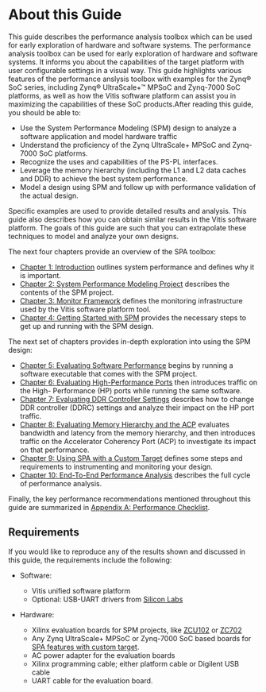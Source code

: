 # About this Guide

This guide describes the performance analysis toolbox which can be used for early exploration of hardware and software systems. The performance analysis toolbox can be used for early exploration of hardware and software systems. It informs you about the capabilities of the target platform with user configurable settings in a visual way. This guide highlights various features of the performance anslysis toolbox with examples for the Zynq® SoC series, including Zynq® UltraScale+™ MPSoC and Zynq-7000 SoC platforms, as well as how the Vitis software platform can assist you in maximizing the capabilities of these SoC products.After reading this guide, you should be able to:

- Use the System Performance Modeling (SPM) design to analyze a software application and model hardware traffic
- Understand the proficiency of the Zynq UltraScale+ MPSoC and Zynq-7000 SoC platforms.
- Recognize the uses and capabilities of the PS-PL interfaces.
- Leverage the memory hierarchy (including the L1 and L2 data caches and DDR) to achieve the best system performance.
- Model a design using SPM and follow up with performance validation of the actual design.

Specific examples are used to provide detailed results and analysis. This guide also describes how you can obtain similar results in the Vitis software platform. The goals of this guide are such that you can extrapolate these techniques to model and analyze your own designs.

The next four chapters provide an overview of the SPA toolbox:

- [Chapter 1: Introduction](docs/1-introduction.md) outlines system performance and defines why it is important.
- [Chapter 2: System Performance Modeling Project](docs/2-system-performance-modeling-project.md) describes the contents of the SPM project.
- [Chapter 3: Monitor Framework](docs/3-monitor-framework.md) defines the monitoring infrastructure used by the Vitis software platform tool.
- [Chapter 4: Getting Started with SPM](docs/4-getting-started-with-SPM.md) provides the necessary steps to get up and running with the SPM design.

The next set of chapters provides in-depth exploration into using the SPM design:

- [Chapter 5: Evaluating Software Performance](docs/5-evaluating-software-performance.md) begins by running a software executable that comes with the SPM project.
- [Chapter 6: Evaluating High-Performance Ports](docs/6-evaluating-high-performance-ports.md) then introduces traffic on the High- Performance (HP) ports while running the same software.
- [Chapter 7: Evaluating DDR Controller Settings](docs/7-evaluating-DDR-controller-settings.md) describes how to change DDR controller (DDRC) settings and analyze their impact on the HP port traffic.
- [Chapter 8: Evaluating Memory Hierarchy and the ACP](docs/8-evaluating-memory-hierarchy-ACP.md) evaluates bandwidth and latency from the memory hierarchy, and then introduces traffic on the Accelerator Coherency Port (ACP) to investigate its impact on that performance.
- [Chapter 9: Using SPA with a Custom Target](docs/9-using-spa-with-custom-target.md) defines some steps and requirements to instrumenting and monitoring your design.
- [Chapter 10: End-To-End Performance Analysis](docs/10-end-to-end-performance-analysis.md) describes the full cycle of performance analysis.

Finally, the key performance recommendations mentioned throughout this guide are summarized in [Appendix A: Performance Checklist](../docs/A-performance-checklist.md).

## Requirements

 If you would like to reproduce any of the results shown and discussed in this guide, the requirements include the following:

- Software:

  - Vitis unified software platform
  - Optional: USB-UART drivers from [Silicon Labs](http://www.silabs.com/Support%20Documents/Software/CP210x_VCP_Windows.zip)

- Hardware:

  - Xilinx evaluation boards for SPM projects, like [ZCU102](https://www.xilinx.com/products/boards-and-kits/ek-u1-zcu102-g.html) or [ZC702](https://www.xilinx.com/products/boards-and-kits/EK-Z7-ZC702-G.htm)
  - Any Zynq UltraScale+ MPSoC or Zynq-7000 SoC based boards for [SPA features with custom target](./docs/9-using-spa-with-custom-target.md).
  - AC power adapter for the evaluation boards
  - Xilinx programming cable; either platform cable or Digilent USB cable
  - UART cable for the evaluation board.
